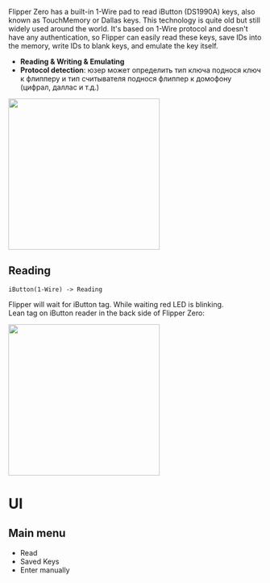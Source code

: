 Flipper Zero has a built-in 1-Wire pad to read iButton (DS1990A) keys, also known as TouchMemory or Dallas keys. This technology is quite old but still widely used around the world. It's based on 1-Wire protocol and doesn't have any authentication, so Flipper can easily read these keys, save IDs into the memory, write IDs to blank keys, and emulate the key itself.

* **Reading & Writing & Emulating**
* **Protocol detection**: юзер может определить тип ключа поднося ключ к флипперу и тип считывателя поднося флиппер к домофону (цифрал, даллас и т.д.)

<img width="300" src="https://github.com/Flipper-Zero/wiki/raw/master/images/ibutton/P1020756.jpg" />

## Reading
`iButton(1-Wire) -> Reading`

Flipper will wait for iButton tag.  While waiting red LED is blinking.  
Lean tag on iButton reader in the back side of Flipper Zero:

<img width="300" src="https://github.com/Flipper-Zero/wiki/raw/master/images/ibutton/read1.jpeg" />

# UI

## Main menu

* Read
* Saved Keys
* Enter manually